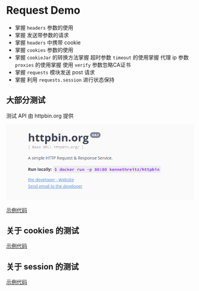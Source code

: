 # Request Demo
- 掌握 `headers` 参数的使用
- 掌握 发送带参数的请求
- 掌握 `headers` 中携带 cookie
- 掌握 `cookies` 参数的使用
- 掌握 `cookieJar` 的转换方法掌握 超时参数 `timeout` 的使用掌握 代理 ip 参数 `proxies` 的使用掌握 使用 `verify` 参数忽略CA证书
- 掌握 `requests` 模块发送 post 请求
- 掌握 利用 `requests.session` 进行状态保持

## 大部分测试
测试 API 由 httpbin.org 提供

![](./imgs/image.png)

[示例代码](./request_demo.py)

## 关于 cookies 的测试
[示例代码](./cookies_demo.py)

## 关于 session 的测试
[示例代码](./session_demo.py)